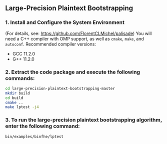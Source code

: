 ## Large-Precision Plaintext Bootstrapping

### 1. Install and Configure the System Environment

(For details, see: https://github.com/FlorentCLMichel/palisade)
You will need a C++ compiler with OMP support, as well as `cmake`, `make`, and `autoconf`.
Recommended compiler versions:

- GCC 11.2.0
- G++ 11.2.0

### 2. Extract the code package and execute the following commands:

```bash
cd large-precision-plaintext-bootstrapping-master
mkdir build 
cd build 
cmake ..
make lptest -j4
```

### 3. To run the large-precision plaintext bootstrapping algorithm, enter the following command:

```bash
bin/examples/binfhe/lptest
```
